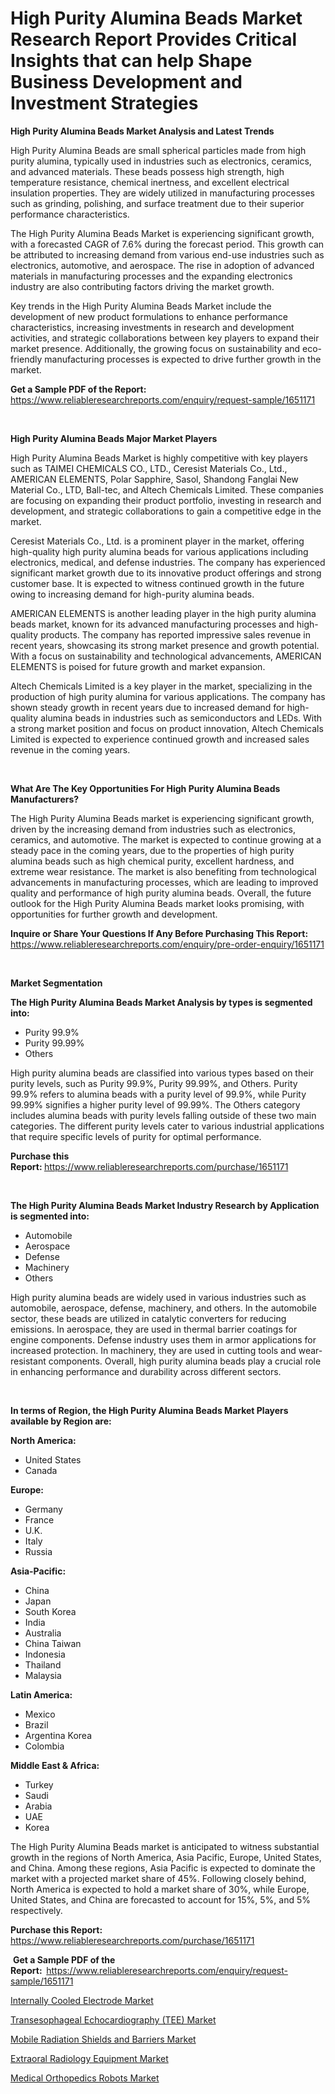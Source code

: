 <p><h1>High Purity Alumina Beads Market Research Report Provides Critical Insights that can help Shape Business Development and Investment Strategies</h1></p><p><strong>High Purity Alumina Beads Market Analysis and Latest Trends</strong></p>
<p><p>High Purity Alumina Beads are small spherical particles made from high purity alumina, typically used in industries such as electronics, ceramics, and advanced materials. These beads possess high strength, high temperature resistance, chemical inertness, and excellent electrical insulation properties. They are widely utilized in manufacturing processes such as grinding, polishing, and surface treatment due to their superior performance characteristics.</p><p>The High Purity Alumina Beads Market is experiencing significant growth, with a forecasted CAGR of 7.6% during the forecast period. This growth can be attributed to increasing demand from various end-use industries such as electronics, automotive, and aerospace. The rise in adoption of advanced materials in manufacturing processes and the expanding electronics industry are also contributing factors driving the market growth.</p><p>Key trends in the High Purity Alumina Beads Market include the development of new product formulations to enhance performance characteristics, increasing investments in research and development activities, and strategic collaborations between key players to expand their market presence. Additionally, the growing focus on sustainability and eco-friendly manufacturing processes is expected to drive further growth in the market.</p></p>
<p><strong>Get a Sample PDF of the Report:&nbsp;</strong> <a href="https://www.reliableresearchreports.com/enquiry/request-sample/1651171">https://www.reliableresearchreports.com/enquiry/request-sample/1651171</a></p>
<p>&nbsp;</p>
<p><strong>High Purity Alumina Beads Major Market Players</strong></p>
<p><p>High Purity Alumina Beads Market is highly competitive with key players such as TAIMEI CHEMICALS CO., LTD., Ceresist Materials Co., Ltd., AMERICAN ELEMENTS, Polar Sapphire, Sasol, Shandong Fanglai New Material Co., LTD, Ball-tec, and Altech Chemicals Limited. These companies are focusing on expanding their product portfolio, investing in research and development, and strategic collaborations to gain a competitive edge in the market.</p><p>Ceresist Materials Co., Ltd. is a prominent player in the market, offering high-quality high purity alumina beads for various applications including electronics, medical, and defense industries. The company has experienced significant market growth due to its innovative product offerings and strong customer base. It is expected to witness continued growth in the future owing to increasing demand for high-purity alumina beads.</p><p>AMERICAN ELEMENTS is another leading player in the high purity alumina beads market, known for its advanced manufacturing processes and high-quality products. The company has reported impressive sales revenue in recent years, showcasing its strong market presence and growth potential. With a focus on sustainability and technological advancements, AMERICAN ELEMENTS is poised for future growth and market expansion.</p><p>Altech Chemicals Limited is a key player in the market, specializing in the production of high purity alumina for various applications. The company has shown steady growth in recent years due to increased demand for high-quality alumina beads in industries such as semiconductors and LEDs. With a strong market position and focus on product innovation, Altech Chemicals Limited is expected to experience continued growth and increased sales revenue in the coming years.</p></p>
<p>&nbsp;</p>
<p><strong>What Are The Key Opportunities For High Purity Alumina Beads Manufacturers?</strong></p>
<p><p>The High Purity Alumina Beads market is experiencing significant growth, driven by the increasing demand from industries such as electronics, ceramics, and automotive. The market is expected to continue growing at a steady pace in the coming years, due to the properties of high purity alumina beads such as high chemical purity, excellent hardness, and extreme wear resistance. The market is also benefiting from technological advancements in manufacturing processes, which are leading to improved quality and performance of high purity alumina beads. Overall, the future outlook for the High Purity Alumina Beads market looks promising, with opportunities for further growth and development.</p></p>
<p><strong>Inquire or Share Your Questions If Any Before Purchasing This Report:</strong> <a href="https://www.reliableresearchreports.com/enquiry/pre-order-enquiry/1651171">https://www.reliableresearchreports.com/enquiry/pre-order-enquiry/1651171</a></p>
<p>&nbsp;</p>
<p><strong>Market Segmentation</strong></p>
<p><strong>The High Purity Alumina Beads Market Analysis by types is segmented into:</strong></p>
<p><ul><li>Purity 99.9%</li><li>Purity 99.99%</li><li>Others</li></ul></p>
<p><p>High purity alumina beads are classified into various types based on their purity levels, such as Purity 99.9%, Purity 99.99%, and Others. Purity 99.9% refers to alumina beads with a purity level of 99.9%, while Purity 99.99% signifies a higher purity level of 99.99%. The Others category includes alumina beads with purity levels falling outside of these two main categories. The different purity levels cater to various industrial applications that require specific levels of purity for optimal performance.</p></p>
<p><strong>Purchase this Report:&nbsp;</strong><a href="https://www.reliableresearchreports.com/purchase/1651171">https://www.reliableresearchreports.com/purchase/1651171</a></p>
<p>&nbsp;</p>
<p><strong>The High Purity Alumina Beads Market Industry Research by Application is segmented into:</strong></p>
<p><ul><li>Automobile</li><li>Aerospace</li><li>Defense</li><li>Machinery</li><li>Others</li></ul></p>
<p><p>High purity alumina beads are widely used in various industries such as automobile, aerospace, defense, machinery, and others. In the automobile sector, these beads are utilized in catalytic converters for reducing emissions. In aerospace, they are used in thermal barrier coatings for engine components. Defense industry uses them in armor applications for increased protection. In machinery, they are used in cutting tools and wear-resistant components. Overall, high purity alumina beads play a crucial role in enhancing performance and durability across different sectors.</p></p>
<p>&nbsp;</p>
<p><strong>In terms of Region, the High Purity Alumina Beads Market Players available by Region are:</strong></p>
<p>
    <p> <strong> North America: </strong>
        <ul>
            <li>United States</li>
            <li>Canada</li>
        </ul>
        </p> 
    <p> <strong> Europe: </strong>
        <ul>
            <li>Germany</li>
            <li>France</li>
            <li>U.K.</li>
            <li>Italy</li>
            <li>Russia</li>
        </ul>
        </p> 
    <p> <strong> Asia-Pacific: </strong>
        <ul>
            <li>China</li>
            <li>Japan</li>
            <li>South Korea</li>
            <li>India</li>
            <li>Australia</li>
            <li>China Taiwan</li>
            <li>Indonesia</li>
            <li>Thailand</li>
            <li>Malaysia</li>
        </ul>
        </p> 
    <p> <strong> Latin America: </strong>
        <ul>
            <li>Mexico</li>
            <li>Brazil</li>
            <li>Argentina Korea</li>
            <li>Colombia</li>
        </ul>
        </p> 
    <p> <strong> Middle East & Africa: </strong>
        <ul>
            <li>Turkey</li>
            <li>Saudi</li>
            <li>Arabia</li>
            <li>UAE</li>
            <li>Korea</li>
        </ul>
    </p>
    </p>
<p><p>The High Purity Alumina Beads market is anticipated to witness substantial growth in the regions of North America, Asia Pacific, Europe, United States, and China. Among these regions, Asia Pacific is expected to dominate the market with a projected market share of 45%. Following closely behind, North America is expected to hold a market share of 30%, while Europe, United States, and China are forecasted to account for 15%, 5%, and 5% respectively.</p></p>
<p><strong>Purchase this Report: </strong><a href="https://www.reliableresearchreports.com/purchase/1651171">https://www.reliableresearchreports.com/purchase/1651171</a></p>
<p>&nbsp;<strong>Get a Sample PDF of the Report:&nbsp;&nbsp;</strong><a href="https://www.reliableresearchreports.com/enquiry/request-sample/1651171">https://www.reliableresearchreports.com/enquiry/request-sample/1651171</a></p>
<p><strong></strong></p>
<p><p><a href="https://medium.com/@christinascott1938/internally-cooled-electrode-market-size-market-outlook-and-market-forecast-2024-to-2031-2568b1970f76">Internally Cooled Electrode Market</a></p><p><a href="https://medium.com/@joannebell6556/transesophageal-echocardiography-tee-market-the-key-to-successful-business-strategy-forecast-b1d0493c0240">Transesophageal Echocardiography (TEE) Market</a></p><p><a href="https://medium.com/@christinascott1938/mobile-radiation-shields-and-barriers-market-trends-forecast-and-competitive-analysis-to-2031-80c8763117b8">Mobile Radiation Shields and Barriers Market</a></p><p><a href="https://medium.com/@bobbyrobinson56/extraoral-radiology-equipment-market-size-cagr-trends-2024-2030-c31aaddd00a7">Extraoral Radiology Equipment Market</a></p><p><a href="https://medium.com/@bobbyrobinson56/medical-orthopedics-robots-market-insights-into-market-cagr-market-trends-and-growth-strategies-65930028a560">Medical Orthopedics Robots Market</a></p></p>